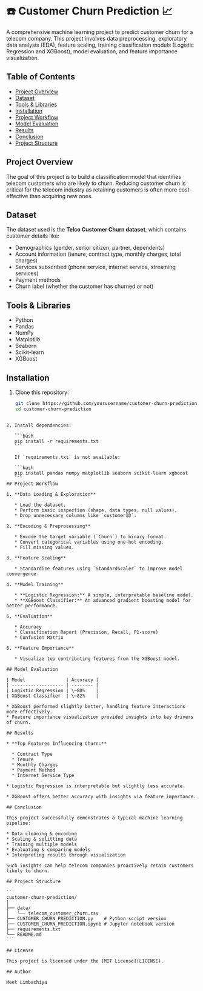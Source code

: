 # ☎️ Customer Churn Prediction 📈

A comprehensive machine learning project to predict customer churn for a telecom company. This project involves data preprocessing, exploratory data analysis (EDA), feature scaling, training classification models (Logistic Regression and XGBoost), model evaluation, and feature importance visualization.

## Table of Contents
- [Project Overview](#project-overview)
- [Dataset](#dataset)
- [Tools & Libraries](#tools--libraries)
- [Installation](#installation)
- [Project Workflow](#project-workflow)
- [Model Evaluation](#model-evaluation)
- [Results](#results)
- [Conclusion](#conclusion)
- [Project Structure](#project-structure)

## Project Overview
The goal of this project is to build a classification model that identifies telecom customers who are likely to churn. Reducing customer churn is critical for the telecom industry as retaining customers is often more cost-effective than acquiring new ones.

## Dataset
The dataset used is the **Telco Customer Churn dataset**, which contains customer details like:
- Demographics (gender, senior citizen, partner, dependents)
- Account information (tenure, contract type, monthly charges, total charges)
- Services subscribed (phone service, internet service, streaming services)
- Payment methods
- Churn label (whether the customer has churned or not)

## Tools & Libraries
- Python
- Pandas
- NumPy
- Matplotlib
- Seaborn
- Scikit-learn
- XGBoost

## Installation
1. Clone this repository:
   ```bash
   git clone https://github.com/yourusername/customer-churn-prediction.git
   cd customer-churn-prediction
````

2. Install dependencies:

   ```bash
   pip install -r requirements.txt
   ```

   If `requirements.txt` is not available:

   ```bash
   pip install pandas numpy matplotlib seaborn scikit-learn xgboost
   ```
## Project Workflow

1. **Data Loading & Exploration**

   * Load the dataset.
   * Perform basic inspection (shape, data types, null values).
   * Drop unnecessary columns like `customerID`.

2. **Encoding & Preprocessing**

   * Encode the target variable (`Churn`) to binary format.
   * Convert categorical variables using one-hot encoding.
   * Fill missing values.

3. **Feature Scaling**

   * Standardize features using `StandardScaler` to improve model convergence.

4. **Model Training**

   * **Logistic Regression:** A simple, interpretable baseline model.
   * **XGBoost Classifier:** An advanced gradient boosting model for better performance.

5. **Evaluation**

   * Accuracy
   * Classification Report (Precision, Recall, F1-score)
   * Confusion Matrix

6. **Feature Importance**

   * Visualize top contributing features from the XGBoost model.

## Model Evaluation

| Model               | Accuracy |
| ------------------- | -------- |
| Logistic Regression | \~80%    |
| XGBoost Classifier  | \~82%    |

* XGBoost performed slightly better, handling feature interactions more effectively.
* Feature importance visualization provided insights into key drivers of churn.

## Results

* **Top Features Influencing Churn:**

  * Contract Type
  * Tenure
  * Monthly Charges
  * Payment Method
  * Internet Service Type

* Logistic Regression is interpretable but slightly less accurate.

* XGBoost offers better accuracy with insights via feature importance.

## Conclusion

This project successfully demonstrates a typical machine learning pipeline:

* Data cleaning & encoding
* Scaling & splitting data
* Training multiple models
* Evaluating & comparing models
* Interpreting results through visualization

Such insights can help telecom companies proactively retain customers likely to churn.

## Project Structure

```
customer-churn-prediction/
│
├── data/
│   └── telecom_customer_churn.csv
├── CUSTOMER_CHURN_PREDICTION.py    # Python script version
├── CUSTOMER_CHURN_PREDICTION.ipynb # Jupyter notebook version
├── requirements.txt
└── README.md
```

## License

This project is licensed under the [MIT License](LICENSE).

## Author

Meet Limbachiya
